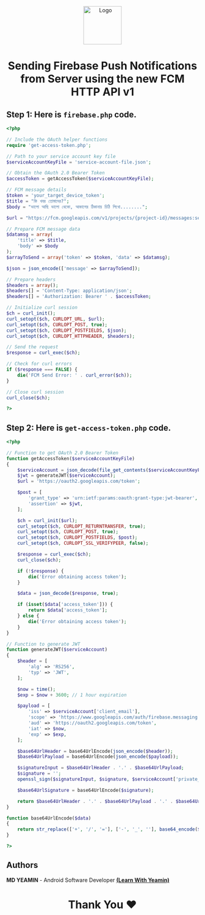 <p align="center">
<p align="center">
  <a href="https://github.com/i-rin-eam">
    <img src="https://avatars.githubusercontent.com/u/154800878?s=400&u=5d18880cc28646190a19a971bfcdbc54644eab07&v=4" alt="Logo" width="100" height="100">
  </a> 
<h1 align='center'>Sending Firebase Push Notifications from Server using the new FCM HTTP API v1</h1>
</p>

## Step 1: Here is `firebase.php` code.
```php
<?php

// Include the OAuth helper functions
require 'get-access-token.php';

// Path to your service account key file
$serviceAccountKeyFile = 'service-account-file.json';

// Obtain the OAuth 2.0 Bearer Token
$accessToken = getAccessToken($serviceAccountKeyFile);

// FCM message details
$token = 'your_target_device_token';
$title = "কি খবর তোমাদের?";
$body = "ভালো আছি ভালো থেকো, আকাশের ঠিকানায় চিঠি লিখো........";

$url = "https://fcm.googleapis.com/v1/projects/{project-id}/messages:send";

// Prepare FCM message data
$datamsg = array(
    'title' => $title,
    'body' => $body
);
$arrayToSend = array('token' => $token, 'data' => $datamsg);

$json = json_encode(['message' => $arrayToSend]);

// Prepare headers
$headers = array();
$headers[] = 'Content-Type: application/json';
$headers[] = 'Authorization: Bearer ' . $accessToken;

// Initialize curl session
$ch = curl_init();
curl_setopt($ch, CURLOPT_URL, $url);
curl_setopt($ch, CURLOPT_POST, true);
curl_setopt($ch, CURLOPT_POSTFIELDS, $json);
curl_setopt($ch, CURLOPT_HTTPHEADER, $headers);

// Send the request
$response = curl_exec($ch);

// Check for curl errors
if ($response === FALSE) {
    die('FCM Send Error: ' . curl_error($ch));
}

// Close curl session
curl_close($ch);

?>
```
## Step 2: Here is `get-access-token.php` code.
```php
<?php

// Function to get OAuth 2.0 Bearer Token
function getAccessToken($serviceAccountKeyFile)
{
    $serviceAccount = json_decode(file_get_contents($serviceAccountKeyFile), true);
    $jwt = generateJWT($serviceAccount);
    $url = 'https://oauth2.googleapis.com/token';

    $post = [
        'grant_type' => 'urn:ietf:params:oauth:grant-type:jwt-bearer',
        'assertion' => $jwt,
    ];

    $ch = curl_init($url);
    curl_setopt($ch, CURLOPT_RETURNTRANSFER, true);
    curl_setopt($ch, CURLOPT_POST, true);
    curl_setopt($ch, CURLOPT_POSTFIELDS, $post);
    curl_setopt($ch, CURLOPT_SSL_VERIFYPEER, false);

    $response = curl_exec($ch);
    curl_close($ch);

    if (!$response) {
        die('Error obtaining access token');
    }

    $data = json_decode($response, true);

    if (isset($data['access_token'])) {
        return $data['access_token'];
    } else {
        die('Error obtaining access token');
    }
}

// Function to generate JWT
function generateJWT($serviceAccount)
{
    $header = [
        'alg' => 'RS256',
        'typ' => 'JWT',
    ];

    $now = time();
    $exp = $now + 3600; // 1 hour expiration

    $payload = [
        'iss' => $serviceAccount['client_email'],
        'scope' => 'https://www.googleapis.com/auth/firebase.messaging',
        'aud' => 'https://oauth2.googleapis.com/token',
        'iat' => $now,
        'exp' => $exp,
    ];

    $base64UrlHeader = base64UrlEncode(json_encode($header));
    $base64UrlPayload = base64UrlEncode(json_encode($payload));

    $signatureInput = $base64UrlHeader . '.' . $base64UrlPayload;
    $signature = '';
    openssl_sign($signatureInput, $signature, $serviceAccount['private_key'], 'sha256');

    $base64UrlSignature = base64UrlEncode($signature);

    return $base64UrlHeader . '.' . $base64UrlPayload . '.' . $base64UrlSignature;
}

function base64UrlEncode($data)
{
    return str_replace(['+', '/', '='], ['-', '_', ''], base64_encode($data));
}

?>
```
## Authors

**MD YEAMIN** - Android Software Developer <a href="https://www.youtube.com/@LearnWithYeamin">**(Learn With Yeamin)**</a> 

<h1 align="center">Thank You ❤️</h1>
